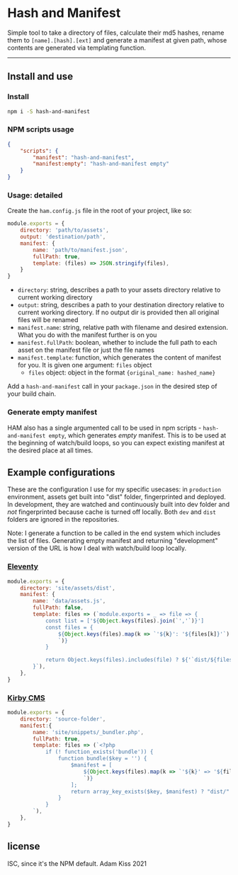 # Hash and Manifest

Simple tool to take a directory of files, calculate their md5 hashes, rename them to `[name].[hash].[ext]` and generate a manifest at given path, whose contents are generated via templating function.

---

## Install and use

### Install

``` bash
npm i -S hash-and-manifest
```

### NPM scripts usage

``` json
{
	"scripts": {
		"manifest": "hash-and-manifest",
		"manifest:empty": "hash-and-manifest empty"
	}
}
```

### Usage: detailed

Create the `ham.config.js` file in the root of your project, like so:

``` js
module.exports = {
	directory: 'path/to/assets',
	output: 'destination/path',
	manifest: {
		name: 'path/to/manifest.json',
		fullPath: true,
		template: (files) => JSON.stringify(files),
	}
}
```

- `directory`: string, describes a path to your assets directory relative to current working directory
- `output`: string, describes a path to your destination directory relative to current working directory. If no output dir is provided then all original files will be renamed
- `manifest.name`: string, relative path with filename and desired extension. What you do with the manifest further is on you
- `manifest.fullPath`: boolean, whether to include the full path to each asset on the manifest file or just the file names
- `manifest.template`: function, which generates the content of manifest for you. It is given one argument: `files` object
	- `files` object: object in the format `{original_name: hashed_name}`

Add a `hash-and-manifest` call in your `package.json` in the desired step of your build chain.

### Generate empty manifest

HAM also has a single argumented call to be used in npm scripts - `hash-and-manifest empty`, which generates _empty_ manifest. This is to be used at the beginning of watch/build loops, so you can expect existing manifest at the desired place at all times.

## Example configurations

These are the configuration I use for my specific usecases: in `production` environment, assets get built into "dist" folder, fingerprinted and deployed. In development, they are watched and continuously built into dev folder and _not_ fingerprinted because cache is turned off locally. Both `dev` and `dist` folders are ignored in the repositories.

Note: I generate a function to be called in the end system which includes the list of files. Generating empty manifest and returning "development" version of the URL is how I deal with watch/build loop locally.

### [Eleventy](https://www.11ty.dev)

``` js
module.exports = {
	directory: 'site/assets/dist',
	manifest: {
		name: 'data/assets.js',
		fullPath: false,
		template: files => (`module.exports = _ => file => {
			const list = ['${Object.keys(files).join(`','`)}']
			const files = {
				${Object.keys(files).map(k => `'${k}': '${files[k]}'`).join(`,
				`)}
			}

			return Object.keys(files).includes(file) ? ${'`dist/${files[file]}`'} : ${'`dev/${file}`'}
		}`),
	},
}
```

### [Kirby CMS](https://getkirby.com)

``` js
module.exports = {
	directory: 'source-folder',
	manifest:{
		name: 'site/snippets/_bundler.php',
		fullPath: true,
		template: files => (`<?php
			if (! function_exists('bundle')) {
				function bundle($key = '') {
					$manifest = [
						${Object.keys(files).map(k => `'${k}' => '${files[k]}'`).join(`,
						`)}
					];
					return array_key_exists($key, $manifest) ? "dist/" . $manifest[$key] : "dev/" . $key;
				}
			}
		`),
	},
}
```

## license

ISC, since it's the NPM default.
Adam Kiss 2021
